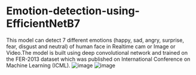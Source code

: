 # Emotion-detection-using-EfficientNetB7
This model can detect 7 different emotions (happy, sad, angry, surprise, fear, disgust and neutral) of human face in Realtime cam or Image or Video.The model is built using deep convolutional network and trained on the FER-2013 dataset which was published on International Conference on Machine Learning (ICML).
![image](https://user-images.githubusercontent.com/110654308/234753734-c342e4b3-1305-4537-9aa6-d9aa3902006b.png)
![image](https://user-images.githubusercontent.com/110654308/234753929-c247f0aa-692a-4782-bc2a-71617423d0da.png)

